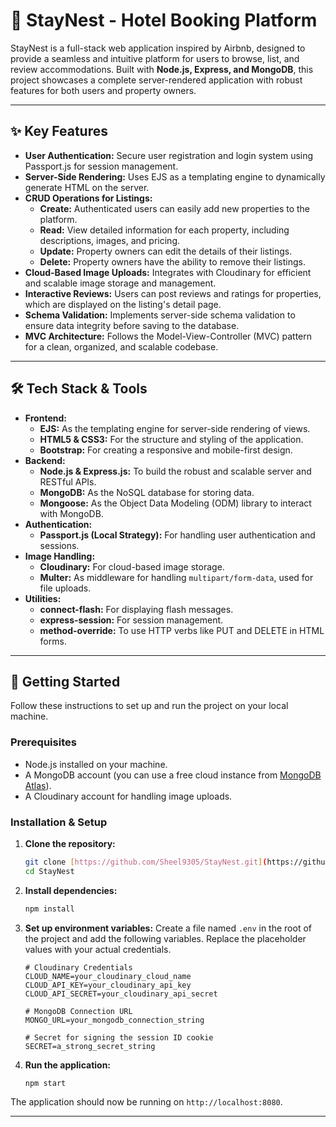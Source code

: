 # 🏨 StayNest - Hotel Booking Platform

StayNest is a full-stack web application inspired by Airbnb, designed to provide a seamless and intuitive platform for users to browse, list, and review accommodations. Built with **Node.js, Express, and MongoDB**, this project showcases a complete server-rendered application with robust features for both users and property owners.

****

## ✨ Key Features

* **User Authentication:** Secure user registration and login system using Passport.js for session management.
* **Server-Side Rendering:** Uses EJS as a templating engine to dynamically generate HTML on the server.
* **CRUD Operations for Listings:**
    * **Create:** Authenticated users can easily add new properties to the platform.
    * **Read:** View detailed information for each property, including descriptions, images, and pricing.
    * **Update:** Property owners can edit the details of their listings.
    * **Delete:** Property owners have the ability to remove their listings.
* **Cloud-Based Image Uploads:** Integrates with Cloudinary for efficient and scalable image storage and management.
* **Interactive Reviews:** Users can post reviews and ratings for properties, which are displayed on the listing's detail page.
* **Schema Validation:** Implements server-side schema validation to ensure data integrity before saving to the database.
* **MVC Architecture:** Follows the Model-View-Controller (MVC) pattern for a clean, organized, and scalable codebase.

---

## 🛠️ Tech Stack & Tools

* **Frontend:**
    * **EJS:** As the templating engine for server-side rendering of views.
    * **HTML5 & CSS3:** For the structure and styling of the application.
    * **Bootstrap:** For creating a responsive and mobile-first design.
* **Backend:**
    * **Node.js & Express.js:** To build the robust and scalable server and RESTful APIs.
    * **MongoDB:** As the NoSQL database for storing data.
    * **Mongoose:** As the Object Data Modeling (ODM) library to interact with MongoDB.
* **Authentication:**
    * **Passport.js (Local Strategy):** For handling user authentication and sessions.
* **Image Handling:**
    * **Cloudinary:** For cloud-based image storage.
    * **Multer:** As middleware for handling `multipart/form-data`, used for file uploads.
* **Utilities:**
    * **connect-flash:** For displaying flash messages.
    * **express-session:** For session management.
    * **method-override:** To use HTTP verbs like PUT and DELETE in HTML forms.

---

## 🚀 Getting Started

Follow these instructions to set up and run the project on your local machine.

### **Prerequisites**

* Node.js installed on your machine.
* A MongoDB account (you can use a free cloud instance from [MongoDB Atlas](https://www.mongodb.com/cloud/atlas)).
* A Cloudinary account for handling image uploads.

### **Installation & Setup**

1.  **Clone the repository:**
    ```bash
    git clone [https://github.com/Sheel9305/StayNest.git](https://github.com/Sheel9305/StayNest.git)
    cd StayNest
    ```

2.  **Install dependencies:**
    ```bash
    npm install
    ```

3.  **Set up environment variables:**
    Create a file named `.env` in the root of the project and add the following variables. Replace the placeholder values with your actual credentials.
    ```env
    # Cloudinary Credentials
    CLOUD_NAME=your_cloudinary_cloud_name
    CLOUD_API_KEY=your_cloudinary_api_key
    CLOUD_API_SECRET=your_cloudinary_api_secret

    # MongoDB Connection URL
    MONGO_URL=your_mongodb_connection_string

    # Secret for signing the session ID cookie
    SECRET=a_strong_secret_string
    ```

4.  **Run the application:**
    ```bash
    npm start
    ```

The application should now be running on `http://localhost:8080`.

---


